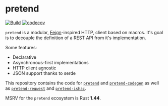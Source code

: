 # pretend

[![Build](https://github.com/SfietKonstantin/pretend/workflows/ci/badge.svg)](https://github.com/SfietKonstantin/pretend/actions)
[![codecov](https://codecov.io/gh/SfietKonstantin/pretend/branch/main/graph/badge.svg)](https://codecov.io/gh/SfietKonstantin/pretend)

`pretend` is a modular, [Feign]-inspired HTTP, client based on macros. It's goal is to decouple
the definition of a REST API from it's implementation.


Some features:
- Declarative
- Asynchronous-first implementations
- HTTP client agnostic
- JSON support thanks to serde

[Feign]: https://github.com/OpenFeign/feign

This repository contains the code for [`pretend`](pretend/README.md) and 
[`pretend-codegen`](pretend-codegen/README.md) as well as [`pretend-reqwest`](pretend-reqwest/README.md) 
and [`pretend-ishac`](pretend-isahc/README.md).

MSRV for the `pretend` ecosystem is Rust **1.44**.